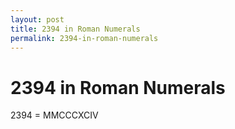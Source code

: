 ```yaml
---
layout: post
title: 2394 in Roman Numerals
permalink: 2394-in-roman-numerals
---
```


# 2394 in Roman Numerals

2394 = MMCCCXCIV
